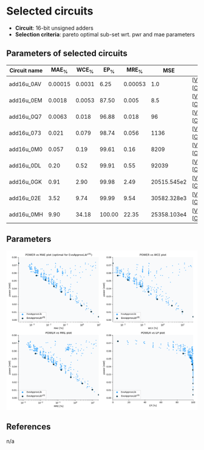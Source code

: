 
Selected circuits
===================
 - **Circuit**: 16-bit unsigned adders
 - **Selection criteria**: pareto optimal sub-set wrt. pwr and mae parameters

Parameters of selected circuits
----------------------------

| Circuit name | MAE<sub>%</sub> | WCE<sub>%</sub> | EP<sub>%</sub> | MRE<sub>%</sub> | MSE | Download |
| --- |  --- | --- | --- | --- | --- | --- | 
| add16u_0AV | 0.00015 | 0.0031 | 6.25 | 0.00053 | 1.0 |  [[Verilog<sub>generic</sub>](add16u_0AV.v)]  [[C](add16u_0AV.c)] |
| add16u_0EM | 0.0018 | 0.0053 | 87.50 | 0.005 | 8.5 |  [[Verilog<sub>generic</sub>](add16u_0EM.v)]  [[C](add16u_0EM.c)] |
| add16u_0Q7 | 0.0063 | 0.018 | 96.88 | 0.018 | 96 |  [[Verilog<sub>generic</sub>](add16u_0Q7.v)]  [[C](add16u_0Q7.c)] |
| add16u_073 | 0.021 | 0.079 | 98.74 | 0.056 | 1136 |  [[Verilog<sub>generic</sub>](add16u_073.v)]  [[C](add16u_073.c)] |
| add16u_0M0 | 0.057 | 0.19 | 99.61 | 0.16 | 8209 |  [[Verilog<sub>generic</sub>](add16u_0M0.v)]  [[C](add16u_0M0.c)] |
| add16u_0DL | 0.20 | 0.52 | 99.91 | 0.55 | 92039 |  [[Verilog<sub>generic</sub>](add16u_0DL.v)]  [[C](add16u_0DL.c)] |
| add16u_0GK | 0.91 | 2.90 | 99.98 | 2.49 | 20515.545e2 |  [[Verilog<sub>generic</sub>](add16u_0GK.v)]  [[C](add16u_0GK.c)] |
| add16u_02E | 3.52 | 9.74 | 99.99 | 9.54 | 30582.328e3 |  [[Verilog<sub>generic</sub>](add16u_02E.v)]  [[C](add16u_02E.c)] |
| add16u_0MH | 9.90 | 34.18 | 100.00 | 22.35 | 25358.103e4 |  [[Verilog<sub>generic</sub>](add16u_0MH.v)]  [[C](add16u_0MH.c)] |
    
Parameters
--------------
![Parameters figure](fig.png)

References
--------------
n/a

             